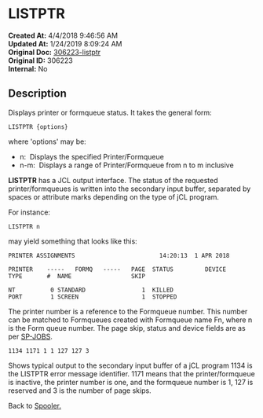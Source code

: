 # LISTPTR

**Created At:** 4/4/2018 9:46:56 AM  
**Updated At:** 1/24/2019 8:09:24 AM  
**Original Doc:** [306223-listptr](https://docs.jbase.com/44205-spooler/306223-listptr)  
**Original ID:** 306223  
**Internal:** No  


## Description 

Displays printer or formqueue status. It takes the general form:

```
LISTPTR {options}
```

where 'options' may be:

- n:  Displays the specified Printer/Formqueue
- n-m:  Displays a range of Printer/Formqueue from n to m inclusive




**LISTPTR** has a JCL output interface. The status of the requested printer/formqueues is written into the secondary input buffer, separated by spaces or attribute marks depending on the type of jCL program.

For instance:

```
LISTPTR n 
```

may yield something that looks like this:

```
PRINTER ASSIGNMENTS                        14:20:13  1 APR 2018

PRINTER    -----   FORMQ   -----   PAGE  STATUS         DEVICE
TYPE       #  NAME                 SKIP

NT          0 STANDARD                1  KILLED
PORT        1 SCREEN                  1  STOPPED
```

The printer number is a reference to the Formqueue number. This number can be matched to Formqueues created with Formqueue name Fn, where n is the Form queue number. The page skip, status and device fields are as per [SP-JOBS](./../sp-jobs).

```
1134 1171 1 1 127 127 3
```

Shows typical output to the secondary input buffer of a jCL program 1134 is the LISTPTR error message identifier. 1171 means that the printer/formqueue is inactive, the printer number is one, and the formqueue number is 1, 127 is reserved and 3 is the number of page skips.



Back to [Spooler.](./../jbase-spooler)
